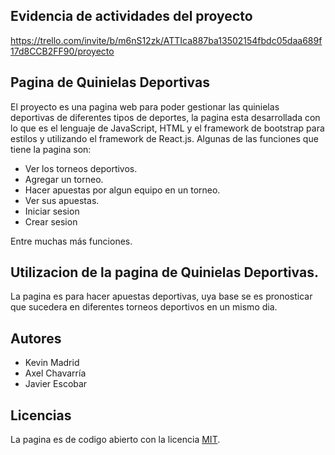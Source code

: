 ## Evidencia de actividades del proyecto
 
<https://trello.com/invite/b/m6nS12zk/ATTIca887ba13502154fbdc05daa689f17d8CCB2FF90/proyecto>

## Pagina de Quinielas Deportivas

El proyecto es una pagina web para poder gestionar las quinielas deportivas de diferentes tipos de deportes, la pagina esta desarrollada con lo que es el lenguaje de JavaScript, HTML y el framework de bootstrap para estilos y utilizando el framework de React.js. Algunas de las funciones que tiene la pagina son:

- Ver los torneos deportivos.
- Agregar un torneo.
- Hacer apuestas por algun equipo en un torneo.
- Ver sus apuestas.
- Iniciar sesion
- Crear sesion

Entre muchas más funciones.

## Utilizacion de la pagina de Quinielas Deportivas.

La pagina es para hacer apuestas deportivas, uya base se es pronosticar que sucedera en diferentes torneos deportivos en un mismo dia.

## Autores

- Kevin Madrid
- Axel Chavarría
- Javier Escobar 

## Licencias

La pagina es de codigo abierto con la licencia [MIT](https://opensource.org/licenses/MIT).
